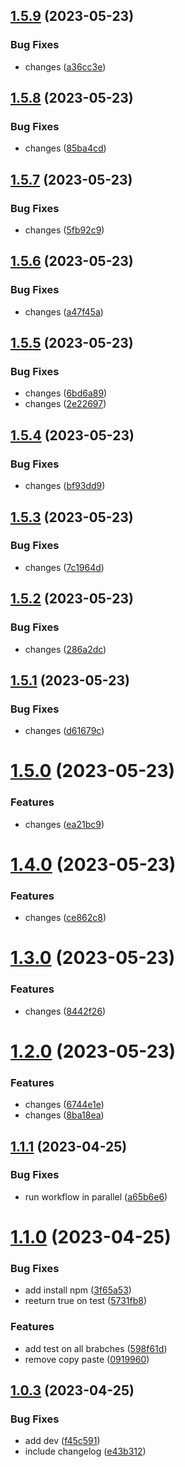## [1.5.9](https://github.com/silvelo/prueba-automatizacion/compare/v1.5.8...v1.5.9) (2023-05-23)


### Bug Fixes

* changes ([a36cc3e](https://github.com/silvelo/prueba-automatizacion/commit/a36cc3ef80f131d78ceebbac96148158d2aeb978))

## [1.5.8](https://github.com/silvelo/prueba-automatizacion/compare/v1.5.7...v1.5.8) (2023-05-23)


### Bug Fixes

* changes ([85ba4cd](https://github.com/silvelo/prueba-automatizacion/commit/85ba4cd375f5b65b5727e8c1239ef8ce8ea4404e))

## [1.5.7](https://github.com/silvelo/prueba-automatizacion/compare/v1.5.6...v1.5.7) (2023-05-23)


### Bug Fixes

* changes ([5fb92c9](https://github.com/silvelo/prueba-automatizacion/commit/5fb92c92821f03431b1d88b0e3e88a1d27e29e44))

## [1.5.6](https://github.com/silvelo/prueba-automatizacion/compare/v1.5.5...v1.5.6) (2023-05-23)


### Bug Fixes

* changes ([a47f45a](https://github.com/silvelo/prueba-automatizacion/commit/a47f45aea23c09ada9196617c0229066053c834d))

## [1.5.5](https://github.com/silvelo/prueba-automatizacion/compare/v1.5.4...v1.5.5) (2023-05-23)


### Bug Fixes

* changes ([6bd6a89](https://github.com/silvelo/prueba-automatizacion/commit/6bd6a89a6569b21c1e18f3d40ef21dd4ad1e0412))
* changes ([2e22697](https://github.com/silvelo/prueba-automatizacion/commit/2e226977aaa733b19920ee721dfd592f6c845266))

## [1.5.4](https://github.com/silvelo/prueba-automatizacion/compare/v1.5.3...v1.5.4) (2023-05-23)


### Bug Fixes

* changes ([bf93dd9](https://github.com/silvelo/prueba-automatizacion/commit/bf93dd94d6535a74baa560174c55f610d7838831))

## [1.5.3](https://github.com/silvelo/prueba-automatizacion/compare/v1.5.2...v1.5.3) (2023-05-23)


### Bug Fixes

* changes ([7c1964d](https://github.com/silvelo/prueba-automatizacion/commit/7c1964d391bdba949565a85dd6cefbc04ec6a185))

## [1.5.2](https://github.com/silvelo/prueba-automatizacion/compare/v1.5.1...v1.5.2) (2023-05-23)


### Bug Fixes

* changes ([286a2dc](https://github.com/silvelo/prueba-automatizacion/commit/286a2dcf7fceebceba9f1d16726ee981381c2194))

## [1.5.1](https://github.com/silvelo/prueba-automatizacion/compare/v1.5.0...v1.5.1) (2023-05-23)


### Bug Fixes

* changes ([d61679c](https://github.com/silvelo/prueba-automatizacion/commit/d61679c82d9917e1c2e2ad415a652b914da81382))

# [1.5.0](https://github.com/silvelo/prueba-automatizacion/compare/v1.4.0...v1.5.0) (2023-05-23)


### Features

* changes ([ea21bc9](https://github.com/silvelo/prueba-automatizacion/commit/ea21bc9458ca8896af4d52eec715aa0601d86e4c))

# [1.4.0](https://github.com/silvelo/prueba-automatizacion/compare/v1.3.0...v1.4.0) (2023-05-23)


### Features

* changes ([ce862c8](https://github.com/silvelo/prueba-automatizacion/commit/ce862c86ed861ed86c0e580786b6c2d2b5f414bd))

# [1.3.0](https://github.com/silvelo/prueba-automatizacion/compare/v1.2.0...v1.3.0) (2023-05-23)


### Features

* changes ([8442f26](https://github.com/silvelo/prueba-automatizacion/commit/8442f26e24dd22cc900c04bb51cdb724289d4670))

# [1.2.0](https://github.com/silvelo/prueba-automatizacion/compare/v1.1.1...v1.2.0) (2023-05-23)


### Features

* changes ([6744e1e](https://github.com/silvelo/prueba-automatizacion/commit/6744e1e2892001a8d5f68bcf7b4f8223b14d92dd))
* changes ([8ba18ea](https://github.com/silvelo/prueba-automatizacion/commit/8ba18eac1ab749df1143a0d834ec16547e09194e))

## [1.1.1](https://github.com/silvelo/prueba-automatizacion/compare/v1.1.0...v1.1.1) (2023-04-25)


### Bug Fixes

* run workflow in parallel ([a65b6e6](https://github.com/silvelo/prueba-automatizacion/commit/a65b6e6eda17a0f0a830add0ec10801ebddaab52))

# [1.1.0](https://github.com/silvelo/prueba-automatizacion/compare/v1.0.3...v1.1.0) (2023-04-25)


### Bug Fixes

* add install npm ([3f65a53](https://github.com/silvelo/prueba-automatizacion/commit/3f65a53fef940962dfa047e68a6c181306659b74))
* reeturn true on test ([5731fb8](https://github.com/silvelo/prueba-automatizacion/commit/5731fb84cb20f82f2882e213bf94f93d312a7dd7))


### Features

* add test on all brabches ([598f61d](https://github.com/silvelo/prueba-automatizacion/commit/598f61dae44522b1c3e40ece4752d5ea2e3e9ee5))
* remove copy paste ([0919960](https://github.com/silvelo/prueba-automatizacion/commit/0919960884c173189d65551568e37956ce7aeea7))

## [1.0.3](https://github.com/silvelo/prueba-automatizacion/compare/v1.0.2...v1.0.3) (2023-04-25)


### Bug Fixes

* add dev ([f45c591](https://github.com/silvelo/prueba-automatizacion/commit/f45c591d64883d09d3113d13762e41b0b5bf7901))
* include changelog ([e43b312](https://github.com/silvelo/prueba-automatizacion/commit/e43b3120a0e1fe9f8c333fb6a82fb39eb8c029c2))
